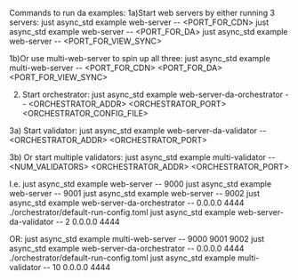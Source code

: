 Commands to run da examples: 
1a)Start web servers by either running 3 servers:
just async_std example web-server -- <PORT_FOR_CDN> 
just async_std example web-server -- <PORT_FOR_DA> 
just async_std example web-server -- <PORT_FOR_VIEW_SYNC> 

1b)Or use multi-web-server to spin up all three:
just async_std example multi-web-server -- <PORT_FOR_CDN> <PORT_FOR_DA> <PORT_FOR_VIEW_SYNC> 

2) Start orchestrator:
just async_std example web-server-da-orchestrator -- <ORCHESTRATOR_ADDR> <ORCHESTRATOR_PORT> <ORCHESTRATOR_CONFIG_FILE> 

3a) Start validator:
just async_std example web-server-da-validator -- <ORCHESTRATOR_ADDR> <ORCHESTRATOR_PORT>

3b) Or start multiple validators:
just async_std example multi-validator -- <NUM_VALIDATORS> <ORCHESTRATOR_ADDR> <ORCHESTRATOR_PORT>

I.e. 
just async_std example web-server -- 9000 
just async_std example web-server -- 9001 
just async_std example web-server -- 9002
just async_std example web-server-da-orchestrator -- 0.0.0.0 4444 ./orchestrator/default-run-config.toml 
just async_std example web-server-da-validator -- 2 0.0.0.0 4444

OR: 
just async_std example multi-web-server -- 9000 9001 9002
just async_std example web-server-da-orchestrator -- 0.0.0.0 4444 ./orchestrator/default-run-config.toml 
just async_std example multi-validator -- 10 0.0.0.0 4444